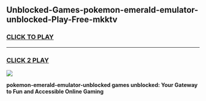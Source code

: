 
## Unblocked-Games-pokemon-emerald-emulator-unblocked-Play-Free-mkktv
<h3>
<a href="https://premium76.site?title=pokemon-emerald-emulator-unblocked&ref=10A">CLICK TO PLAY</a></h3>
<hr>

<h3>
<a href="https://premium76.site?title=pokemon-emerald-emulator-unblocked&ref=10A">CLICK 2 PLAY</a>
  
</h3>

<a href="https://premium76.site?title=pokemon-emerald-emulator-unblocked&ref=10A"><img src="https://clearcache.store/games.png"></a>


**pokemon-emerald-emulator-unblocked games unblocked: Your Gateway to Fun and Accessible Online Gaming**

